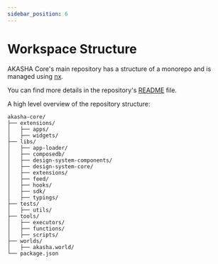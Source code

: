 ```yaml
---
sidebar_position: 6
---
```


# Workspace Structure

AKASHA Core's main repository has a structure of a monorepo and is managed using [nx](https://nx.dev/).

You can find more details in the repository's [README](https://github.com/AKASHAorg/akasha-core/blob/next/README.md) file.

A high level overview of the repository structure:

```treeview
akasha-core/
├── extensions/
│   ├── apps/
│   ├── widgets/
├── libs/
│   ├── app-loader/
│   ├── composedb/
│   ├── design-system-components/
│   ├── design-system-core/
│   ├── extensions/
│   ├── feed/
│   ├── hooks/
│   ├── sdk/
│   ├── typings/
├── tests/
│   ├── utils/
├── tools/
│   ├── executors/
│   ├── functions/
│   ├── scripts/
├── worlds/
│   ├── akasha.world/
└── package.json
```
